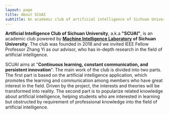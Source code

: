 ```yaml
---
layout: page
title: About SCUAI
subtitle: An academic club of artificial intelligence of Sichuan University.
---
```


<!-- My name is ZhaZha Hui. Come and Kill me if you're my brother:

- I rock a great mustache
- I'm extremely loyal to my family

What else do you need?

### my history

To be honest, I'm having some trouble remembering right now, so why don't you just watch [my movie](http://en.wikipedia.org/wiki/The_Princess_Bride_%28film%29) and it will answer **all** your questions. -->

**Artificial Intelligence Club of Sichuan University**, a.k.a **"SCUAI"**, is an academic club powered by **[Machine Intelligence Laboratory](http://zyimed.machineilab.org/) of Sichuan University**. The club was founded in 2018 and we invited IEEE Fellow Professor Zhang Yi as our advisor, who has in-depth research in the field of artificial intelligence.

SCUAI aims at "**Continuous learning, constant communication, and persistent innovation**". The main work of the club is divided into two parts. The first part is based on the artificial intelligence application, which promotes the learning and communication among members who have great interest in the field. Driven by the project, the interests and theories will be transformed into reality. The second part is to popularize related knowledge about artificial intelligence, helping students who are interested in learning but obstructed by requirement of professional knowledge into the field of artificial intelligence.